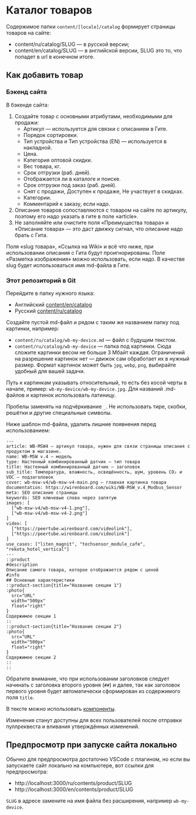 # Каталог товаров

Содержимое папки `content/[locale]/catalog` формирует страницы товаров на сайте:
* content/ru/catalog/SLUG — в русской версии;
* content/en/catalog/SLUG — в английской версии, SLUG это то, что попадет в url в конечном итоге.

## Как добавить товар

### Бэкенд сайта
В бэкенде сайта:
1. Создайте товар с основными атрибутами, необходимыми для продажи:
    * Артикул — используется для связки с описанием в Гите.
    * Порядок сортировки.
    * Тип устройства и Тип устройства (EN) — используется в накладной.
    * Цена.
    * Категория оптовой скидки.
    * Вес товара, кг.
    * Срок отгрузки (раб. дней).
    * Отображается ли в каталоге и поиске.
    * Срок отгрузки под заказ (раб. дней).
    * Снят с продажи, Доступен к продаже, Не участвует в скидках.
    * Категории.
    * Комментарий к заказу, если надо.
3. Описания товаров сопоставляются с товаром на сайте по артикулу, поэтому его надо указать в гите в поле «article».
4. Не заполняйте или очистите поля «Преимущества товара» и «Описание товара» — это даст движку сигнал, что описание надо брать с Гита.

Поля «slug товара», «Ссылка на Wiki» и всё что ниже, при использовании описания с Гита будут проигнорированы. Поле «Разметка изображения» можно использовать, если надо. В качестве slug будет использоваться имя md-файла в Гите.

### Этот репозиторий в Git
Перейдите в папку нужного языка:
* Английский [content/en/catalog](/content/en/catalog)
* Русский [content/ru/catalog](/content/ru/catalog)

Создайте пустой md-файл и рядом с таким же названием папку под картинки, например:
* `content/ru/catalog/wb-my-device.md` — файл с будущим текстом.
* `content/ru/catalog/wb-my-device` — папка под картинки. Сюда сложите картинки весом не больше 3 Мбайт каждая. Ограничений на разрешение картинок нет — движок сам обработает их в нужный размер. Формат картинок может быть `jpg`, `webp`, `png`, выбирайте удобный для вашей задачи.

Путь к картинкам указывать относительный, то есть без косой черты в начале, пример: `wb-my-device/wb-my-device.jpg`.
Для названий .md-файлов и картинок использовать латиницу.

Пробелы заменять на подчёркивание `_`. Не использовать тире, скобки, решётки и другие специальные символы.


Ниже шаблон md-файла, удалить лишние появнения перед использованием:
```
---
article: WB-MSW4 — артикул товара, нужен для связи страницы описания с продуктом в магазине.
name: WB-MSW v.4 — модель
type: Настенный комбинированный датчик — тип товара
title: Настенный комбинированный датчик — заголовок
sub_title: Температура, влажность, освещённость, шум, уровень CO₂ и VOC — подзаголовок
cover: wb-msw-v4/wb-msw-v4-main.png — главная картинка товара
documentation: https://wirenboard.com/wiki/WB-MSW_v.4_Modbus_Sensor
meta: SEO описание страницы
keywords: SEO ключевые слова через запятую
images: [
  ["wb-msw-v4/wb-msw-v4-1.png"],
  ["wb-msw-v4/wb-msw-v4-2.png"]
]
video: [
  ["https://peertube.wirenboard.com/videolink"],
  ["https://peertube.wirenboard.com/videolink"]
]
use_cases: ["liten_magnit", "techsensor_module_cafe", "rekota_hotel_vertical"]
---
::product
#description
Описание самого товара, которое отображается рядом с ценой
#info
## Основные характеристики
::product-section{title="Название секции 1"}
:photo{
  src="URL"
  width="500px"
  float="right"
}
Содержимое секции 1
::
::product-section{title="Название секции 2"}
:photo{
  src="URL"
  width="500px"
  float="right"
}
Содержимое секции 2
::
::
```
Обратите внимание, что при использовании заголовков следует начинать с заголовка второго уровня (`##`) и далее, так как заголовок первого уровня будет автоматически сформирован из содержимого поля `title`.

В тексте можно использовать [компоненты](./components.md).

Изменения станут доступны для всех пользователей после отправки пуллреквеста и вливания утверждённых изменений.


## Предпросмотр при запуске сайта локально

Обычно для предпросмотра достаточно VSCode с плагином, но если вы запускаете сайт локально на компьютере, вот ссылки для предпросмотра: 
- http://localhost:3000/ru/contents/product/SLUG
- http://localhost:3000/en/contents/product/SLUG

`SLUG` в адресе замените на имя файла без расширения, например `wb-my-device`.
